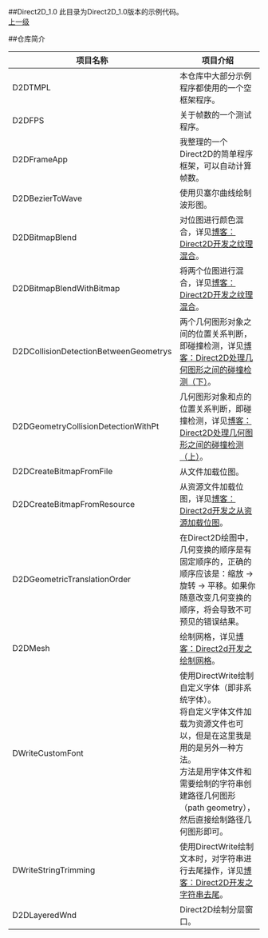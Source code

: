 ##Direct2D_1.0
此目录为Direct2D_1.0版本的示例代码。</br>
[上一级](https://github.com/Ray1024/Direct2D)

##仓库简介

|项目名称|项目介绍|
| ----|----|
| D2DTMPL|本仓库中大部分示例程序都使用的一个空框架程序。|
| D2DFPS|关于帧数的一个测试程序。|
| D2DFrameApp|我整理的一个Direct2D的简单程序框架，可以自动计算帧数。|
| D2DBezierToWave|使用贝塞尔曲线绘制波形图。|
| D2DBitmapBlend|对位图进行颜色混合，详见[博客：Direct2D开发之纹理混合](http://www.cnblogs.com/Ray1024/p/6189257.html)。|
| D2DBitmapBlendWithBitmap|将两个位图进行混合，详见[博客：Direct2D开发之纹理混合](http://www.cnblogs.com/Ray1024/p/6189257.html)。|
| D2DCollisionDetectionBetweenGeometrys|两个几何图形对象之间的位置关系判断，即碰撞检测，详见[博客：Direct2D处理几何图形之间的碰撞检测（下）](http://www.cnblogs.com/Ray1024/p/6030242.html)。|
| D2DGeometryCollisionDetectionWithPt|几何图形对象和点的位置关系判断，即碰撞检测，详见[博客：Direct2D处理几何图形之间的碰撞检测（上）](http://www.cnblogs.com/Ray1024/p/6028108.html)。|
| D2DCreateBitmapFromFile|从文件加载位图。|
| D2DCreateBitmapFromResource|从资源文件加载位图，详见[博客：Direct2d开发之从资源加载位图](http://www.cnblogs.com/Ray1024/p/6104368.html)。|
| D2DGeometricTranslationOrder|在Direct2D绘图中，几何变换的顺序是有固定顺序的，正确的顺序应该是：缩放 -> 旋转 -> 平移。如果你随意改变几何变换的顺序，将会导致不可预见的错误结果。|
| D2DMesh|绘制网格，详见[博客：Direct2d开发之绘制网格](http://www.cnblogs.com/Ray1024/p/6103981.html)。|
| DWriteCustomFont|使用DirectWrite绘制自定义字体（即非系统字体）。</br>将自定义字体文件加载为资源文件也可以，但是在这里我是用的是另外一种方法。</br>方法是用字体文件和需要绘制的字符串创建路径几何图形（path geometry），然后直接绘制路径几何图形即可。|
| DWriteStringTrimming|使用DirectWrite绘制文本时，对字符串进行去尾操作，详见[博客：Direct2D开发之字符串去尾](http://www.cnblogs.com/Ray1024/p/5660490.html)。|
| D2DLayeredWnd| Direct2D绘制分层窗口。|
